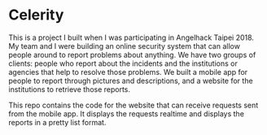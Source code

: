 # Celerity

This is a project I built when I was participating in Angelhack Taipei 2018. My team and I were building an online security system
that can allow people around to report problems about anything. We have two groups of clients: people who report about the incidents
and the institutions or agencies that help to resolve those problems. We built a mobile app for people to report through 
pictures and descriptions, and a website for the institutions to retrieve those reports.

This repo contains the code for the website that can receive requests sent from the mobile app. It displays the requests realtime 
and displays the reports in a pretty list format.
